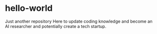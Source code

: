 # hello-world
Just another repository
Here to update coding knowledge and become an AI researcher and potentially create a tech startup. 
